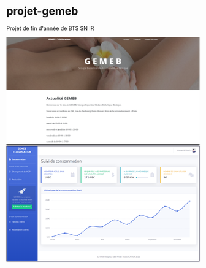 # projet-gemeb
<p>Projet de fin d'année de BTS SN IR</p>

<img src="https://github.com/MatteoEleouet/projet-gemeb/blob/main/images/Screenshot_1.png?raw=true">

<img src="https://github.com/MatteoEleouet/projet-gemeb/blob/main/images/consommation.png?raw=true">
